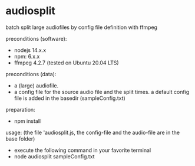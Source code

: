 # audiosplit
batch split large audiofiles by config file definition with ffmpeg

preconditions (software):
* nodejs 14.x.x
* npm: 6.x.x
* ffmpeg 4.2.7 (tested on Ubuntu 20.04 LTS)

preconditions (data):
* a (large) audiofile.
* a config file for the source audio file and the split times. a default config file is added in the basedir (sampleConfig.txt)

preparation:
* npm install

usage: (the file 'audiosplit.js, the config-file and the audio-file are in the base folder)
* execute the following command in your favorite terminal
* node audiosplit sampleConfig.txt

